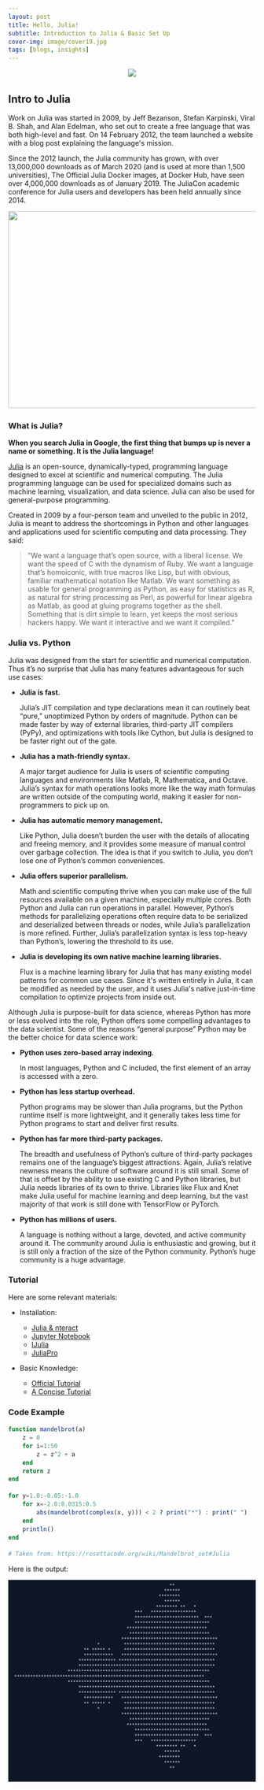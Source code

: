 ```yaml
---
layout: post
title: Hello, Julia!
subtitle: Introduction to Julia & Basic Set Up
cover-img: image/cover19.jpg
tags: [blogs, insights]
---
```


<p align="center">
    <img src="https://tanukamandal.com/wp-content/uploads/2020/01/julia-1170x500.png">
</p>

## Intro to Julia

Work on Julia was started in 2009, by Jeff Bezanson, Stefan Karpinski, Viral B. Shah, and Alan Edelman, who set out to create a free language that was both high-level and fast. On 14 February 2012, the team launched a website with a blog post explaining the language's mission.

Since the 2012 launch, the Julia community has grown, with over 13,000,000 downloads as of March 2020 (and is used at more than 1,500 universities), The Official Julia Docker images, at Docker Hub, have seen over 4,000,000 downloads as of January 2019. The JuliaCon academic conference for Julia users and developers has been held annually since 2014.

<p align="center">
    <img src="https://jaxenter.com/wp-content/uploads/2019/08/shutterstock_1239287260.jpg" width = 600, height = 400>
</p>

### What is Julia?

__When you search Julia in Google, the first thing that bumps up is never a name or something. It is the Julia language!__

[Julia](https://julialang.org/) is an open-source, dynamically-typed, programming language designed to excel at scientific and numerical computing. The Julia programming language can be used for specialized domains such as machine learning, visualization, and data science. Julia can also be used for general-purpose programming.

Created in 2009 by a four-person team and unveiled to the public in 2012, Julia is meant to address the shortcomings in Python and other languages and applications used for scientific computing and data processing. They said:

> "We want a language that’s open source, with a liberal license. We want the speed of C with the dynamism of Ruby. We want a language that’s homoiconic, with true macros like Lisp, but with obvious, familiar mathematical notation like Matlab. We want something as usable for general programming as Python, as easy for statistics as R, as natural for string processing as Perl, as powerful for linear algebra as Matlab, as good at gluing programs together as the shell. Something that is dirt simple to learn, yet keeps the most serious hackers happy. We want it interactive and we want it compiled."


### Julia vs. Python

Julia was designed from the start for scientific and numerical computation. Thus it’s no surprise that Julia has many features advantageous for such use cases:

- **Julia is fast.** 

  Julia’s JIT compilation and type declarations mean it can routinely beat “pure,” unoptimized Python by orders of magnitude. Python can be made faster by way of external libraries, third-party JIT compilers (PyPy), and optimizations with tools like Cython, but Julia is designed to be faster right out of the gate.

- **Julia has a math-friendly syntax.**

  A major target audience for Julia is users of scientific computing languages and environments like Matlab, R, Mathematica, and Octave. Julia’s syntax for math operations looks more like the way math formulas are written outside of the computing world, making it easier for non-programmers to pick up on.

- **Julia has automatic memory management.** 

  Like Python, Julia doesn’t burden the user with the details of allocating and freeing memory, and it provides some measure of manual control over garbage collection. The idea is that if you switch to Julia, you don’t lose one of Python’s common conveniences.

- **Julia offers superior parallelism.** 

  Math and scientific computing thrive when you can make use of the full resources available on a given machine, especially multiple cores. Both Python and Julia can run operations in parallel. However, Python’s methods for parallelizing operations often require data to be serialized and deserialized between threads or nodes, while Julia’s parallelization is more refined. Further, Julia’s parallelization syntax is less top-heavy than Python’s, lowering the threshold to its use.

- **Julia is developing its own native machine learning libraries.** 

  Flux is a machine learning library for Julia that has many existing model patterns for common use cases. Since it's written entirely in Julia, it can be modified as needed by the user, and it uses Julia's native just-in-time compilation to optimize projects from inside out. 
  
Although Julia is purpose-built for data science, whereas Python has more or less evolved into the role, Python offers some compelling advantages to the data scientist. Some of the reasons “general purpose” Python may be the better choice for data science work:

- **Python uses zero-based array indexing.** 

  In most languages, Python and C included, the first element of an array is accessed with a zero.
  
- **Python has less startup overhead.** 

  Python programs may be slower than Julia programs, but the Python runtime itself is more lightweight, and it generally takes less time for Python programs to start and deliver first results.
  
- **Python has far more third-party packages.** 

  The breadth and usefulness of Python’s culture of third-party packages remains one of the language’s biggest attractions. Again, Julia’s relative newness means the culture of software around it is still small. Some of that is offset by the ability to use existing C and Python libraries, but Julia needs libraries of its own to thrive. Libraries like Flux and Knet make Julia useful for machine learning and deep learning, but the vast majority of that work is still done with TensorFlow or PyTorch.
  
- **Python has millions of users.**
  
  A language is nothing without a large, devoted, and active community around it. The community around Julia is enthusiastic and growing, but it is still only a fraction of the size of the Python community. Python’s huge community is a huge advantage. 

### Tutorial

Here are some relevant materials:

- Installation:
  - [Julia & nteract](https://www.youtube.com/watch?time_continue=2&v=Yx9krfmUGzQ&feature=emb_logo)
  - [Jupyter Notebook](https://www.youtube.com/watch?v=oyx8M1yoboY)
  - [IJulia](https://github.com/JuliaLang/IJulia.jl)
  - [JuliaPro](https://www.youtube.com/watch?v=ei-xnVid3QY)
  
- Basic Knowledge:
  - [Official Tutorial](https://julialang.org/learning/)
  - [A Concise Tutorial](https://syl1.gitbook.io/julia-language-a-concise-tutorial/)
  
  
### Code Example


```julia
function mandelbrot(a)
    z = 0
    for i=1:50
        z = z^2 + a
    end
    return z
end

for y=1.0:-0.05:-1.0
    for x=-2.0:0.0315:0.5
        abs(mandelbrot(complex(x, y))) < 2 ? print("*") : print(" ")
    end
    println()
end

# Taken from: https://rosettacode.org/wiki/Mandelbrot_set#Julia

```

Here is the output:

![](/image/julia.png)
